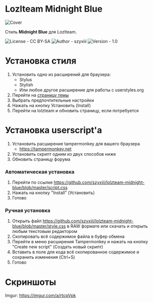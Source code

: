 # Lozlteam Midnight Blue

![Cover](https://i.imgur.com/w9G2iLP.png)

Стиль **Midnight Blue** для Lozlteam.

![License - CC BY-SA](https://img.shields.io/badge/license-CC%20BY--SA-blueviolet) ![Author - szyxiii](https://img.shields.io/badge/author-szyxiii-important) ![Version - 1.0](https://img.shields.io/badge/version-1.0-informational)

# Установка стиля
1. Установить одно из расширений для браузера:
    * Stylus
    * Stylish
    * Или любое другое расширение для работы с userstyles.org
2. Перейти на [страницу темы](https://userstyles.org/styles/192012/lolzteam-midnight-blue)
3. Выбрать предпочтительные настройки
4. Нажать на кнопку Установить (Install)
5. Перейти на lolzteam и обновить страницу, если потребуется

# Установка userscript'a
1. Установить расширение tampermonkey для вашего браузера
    * https://tampermonkey.net
2. Установить скрипт одним из двух способов ниже
3. Обновить страницу форума

### Автоматическая установка
1. Перейти по ссылке https://github.com/szyxiii/lolzteam-midnight-blue/blob/master/script.css
2. Нажать на кнопку "Install" (Установить)
3. Готово

### Ручная установка
1. Открыть файл https://github.com/szyxiii/lolzteam-midnight-blue/blob/master/style.css в RAW формате или скачать и открыть любым текстовым редактором
2. Скопировать всё содержимое файла в буфер обмена
3. Перейти в меню расширения Tampermonkey и нажать на кнопку "Create new script" (Создать новый скрипт)
4. Вставить в поле для кода всё скопированное содержимое и сохранить изменения (Ctrl+S)
5. Готово


# Скриншоты
Imgur: https://imgur.com/a/rtcpVpk